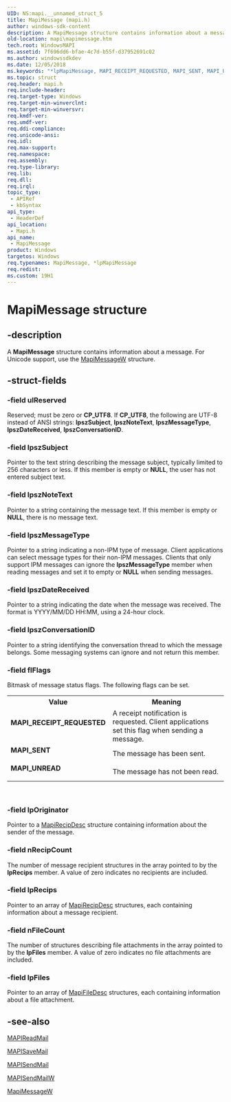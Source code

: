 ```yaml
---
UID: NS:mapi.__unnamed_struct_5
title: MapiMessage (mapi.h)
author: windows-sdk-content
description: A MapiMessage structure contains information about a message. For Unicode support, use the MapiMessageW structure.
old-location: mapi\mapimessage.htm
tech.root: WindowsMAPI
ms.assetid: 7f696dd6-bfae-4c7d-b55f-d37952691c02
ms.author: windowssdkdev
ms.date: 12/05/2018
ms.keywords: "*lpMapiMessage, MAPI_RECEIPT_REQUESTED, MAPI_SENT, MAPI_UNREAD, MapiMessage, MapiMessage structure, lpMapiMessage, lpMapiMessage structure pointer, mapi.mapimessage, mapi/MapiMessage, mapi/lpMapiMessage"
ms.topic: struct
req.header: mapi.h
req.include-header: 
req.target-type: Windows
req.target-min-winverclnt: 
req.target-min-winversvr: 
req.kmdf-ver: 
req.umdf-ver: 
req.ddi-compliance: 
req.unicode-ansi: 
req.idl: 
req.max-support: 
req.namespace: 
req.assembly: 
req.type-library: 
req.lib: 
req.dll: 
req.irql: 
topic_type:
 - APIRef
 - kbSyntax
api_type:
 - HeaderDef
api_location:
 - Mapi.h
api_name:
 - MapiMessage
product: Windows
targetos: Windows
req.typenames: MapiMessage, *lpMapiMessage
req.redist: 
ms.custom: 19H1
---
```


# MapiMessage structure


## -description


A <b>MapiMessage</b> structure contains information about a message. For Unicode support, use the <a href="https://docs.microsoft.com/previous-versions/windows/desktop/api/mapi/ns-mapi-mapimessagew">MapiMessageW</a> structure.


## -struct-fields




### -field ulReserved

Reserved; must be zero or <b>CP_UTF8</b>. If <b>CP_UTF8</b>, the following are UTF-8 instead of ANSI strings: <b>lpszSubject</b>, <b>lpszNoteText</b>, <b>lpszMessageType</b>, <b>lpszDateReceived</b>, <b>lpszConversationID</b>.


### -field lpszSubject

Pointer to the text string describing the message subject, typically limited to 256 characters or less. If this member is empty or <b>NULL</b>, the user has not entered subject text.


### -field lpszNoteText

Pointer to a string containing the message text. If this member is empty or <b>NULL</b>, there is no message text.


### -field lpszMessageType

Pointer to a string indicating a non-IPM type of message. Client applications can select message types for their non-IPM messages. Clients that only support IPM messages can ignore the <b>lpszMessageType</b> member when reading messages and set it to empty or <b>NULL</b> when sending messages. 


### -field lpszDateReceived

Pointer to a string indicating the date when the message was received. The format is YYYY/MM/DD HH:MM, using a 24-hour clock.


### -field lpszConversationID

Pointer to a string identifying the conversation thread to which the message belongs. Some messaging systems can ignore and not return this member.


### -field flFlags

Bitmask of message status flags. The following flags can be set.

<table>
<tr>
<th>Value</th>
<th>Meaning</th>
</tr>
<tr>
<td width="40%"><a id="MAPI_RECEIPT_REQUESTED"></a><a id="mapi_receipt_requested"></a><dl>
<dt><b>MAPI_RECEIPT_REQUESTED</b></dt>
</dl>
</td>
<td width="60%">
A receipt notification is requested. Client applications set this flag when sending a message.

</td>
</tr>
<tr>
<td width="40%"><a id="MAPI_SENT"></a><a id="mapi_sent"></a><dl>
<dt><b>MAPI_SENT</b></dt>
</dl>
</td>
<td width="60%">
The message has been sent.

</td>
</tr>
<tr>
<td width="40%"><a id="MAPI_UNREAD"></a><a id="mapi_unread"></a><dl>
<dt><b>MAPI_UNREAD</b></dt>
</dl>
</td>
<td width="60%">
The message has not been read.

</td>
</tr>
</table>
 


### -field lpOriginator

Pointer to a <a href="https://docs.microsoft.com/previous-versions/windows/desktop/api/mapi/ns-mapi-mapirecipdesc">MapiRecipDesc</a> structure containing information about the sender of the message. 


### -field nRecipCount

The number of message recipient structures in the array pointed to by the <b>lpRecips</b> member. A value of zero indicates no recipients are included.


### -field lpRecips

Pointer to an array of <a href="https://docs.microsoft.com/previous-versions/windows/desktop/api/mapi/ns-mapi-mapirecipdesc">MapiRecipDesc</a> structures, each containing information about a message recipient.


### -field nFileCount

The number of structures describing file attachments in the array pointed to by the <b>lpFiles</b> member. A value of zero indicates no file attachments are included.


### -field lpFiles

Pointer to an array of <a href="https://docs.microsoft.com/previous-versions/windows/desktop/api/mapi/ns-mapi-mapifiledesc">MapiFileDesc</a> structures, each containing information about a file attachment.


## -see-also




<a href="https://docs.microsoft.com/previous-versions/windows/desktop/api/mapi/nc-mapi-mapireadmail">MAPIReadMail</a>



<a href="https://docs.microsoft.com/previous-versions/windows/desktop/api/mapi/nc-mapi-mapisavemail">MAPISaveMail</a>



<a href="https://docs.microsoft.com/previous-versions/windows/desktop/api/mapi/nc-mapi-mapisendmail">MAPISendMail</a>



<a href="https://docs.microsoft.com/previous-versions/windows/desktop/api/mapi/nc-mapi-mapisendmailw">MAPISendMailW</a>



<a href="https://docs.microsoft.com/previous-versions/windows/desktop/api/mapi/ns-mapi-mapimessagew">MapiMessageW</a>
 

 

